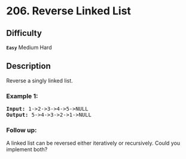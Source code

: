 # 206. Reverse Linked List

## Difficulty

**`Easy`** Medium Hard

## Description

Reverse a singly linked list.

### Example 1:

<pre>
<b>Input:</b> 1->2->3->4->5->NULL
<b>Output:</b> 5->4->3->2->1->NULL
</pre>

### Follow up:

A linked list can be reversed either iteratively or recursively. Could you implement both?
